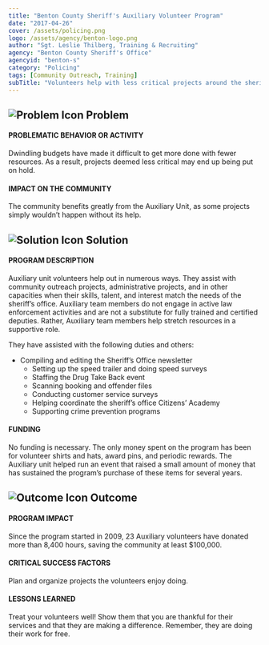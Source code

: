 ```yaml
---
title: "Benton County Sheriff's Auxiliary Volunteer Program"
date: "2017-04-26"
cover: /assets/policing.png
logo: /assets/agency/benton-logo.png
author: "Sgt. Leslie Thilberg, Training & Recruiting"
agency: "Benton County Sheriff's Office"
agencyid: "benton-s"
category: "Policing"
tags: [Community Outreach, Training]
subTitle: "Volunteers help with less critical projects around the sheriff's office including, but not limited to, creating the sheriff's office newsletter, setting up speed trailer and completing speed surveys, staffing events, and supporting crime prevention programs."
---
```


## ![Problem Icon](https://github.com/google/material-design-icons/raw/master/alert/1x_web/ic_error_outline_black_48dp.png "Problem") Problem

#### PROBLEMATIC BEHAVIOR OR ACTIVITY

Dwindling budgets have made it difficult to get more done with fewer resources. As a result, projects deemed less critical may end up being put on hold.

#### IMPACT ON THE COMMUNITY

The community benefits greatly from the Auxiliary Unit, as some projects simply wouldn’t happen without its help.

## ![Solution Icon](https://github.com/google/material-design-icons/raw/master/action/1x_web/ic_lightbulb_outline_black_48dp.png "Solution") Solution

#### PROGRAM DESCRIPTION

Auxiliary unit volunteers help out in numerous ways. They assist with community outreach projects, administrative projects, and in other capacities when their skills, talent, and interest match the needs of the sheriff’s office. Auxiliary team members do not engage in active law enforcement activities and are not a substitute for fully trained and certified deputies. Rather, Auxiliary team members help stretch resources in a supportive role.

They have assisted with the following duties and others:

- Compiling and editing the Sheriff’s Office newsletter
  - Setting up the speed trailer and doing speed surveys
  - Staffing the Drug Take Back event
  - Scanning booking and offender files
  - Conducting customer service surveys
  - Helping coordinate the sheriff’s office Citizens’ Academy
  - Supporting crime prevention programs

#### FUNDING

No funding is necessary. The only money spent on the program has been for volunteer shirts and hats, award pins, and periodic rewards. The Auxiliary unit helped run an event that raised a small amount of money that has sustained the program’s purchase of these items for several years.

## ![Outcome Icon](https://github.com/google/material-design-icons/raw/master/action/1x_web/ic_view_list_black_48dp.png "Outcome") Outcome

#### PROGRAM IMPACT

Since the program started in 2009, 23 Auxiliary volunteers have donated more than 8,400 hours, saving the community at least $100,000.

#### CRITICAL SUCCESS FACTORS

Plan and organize projects the volunteers enjoy doing.

#### LESSONS LEARNED

Treat your volunteers well! Show them that you are thankful for their services and that they are making a difference. Remember, they are doing their work for free.
